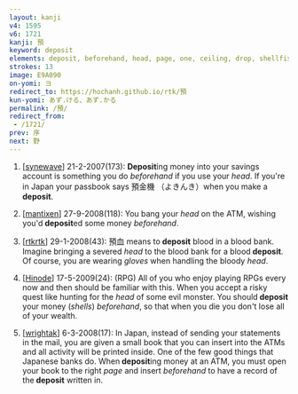 ```yaml
---
layout: kanji
v4: 1595
v6: 1721
kanji: 預
keyword: deposit
elements: deposit, beforehand, head, page, one, ceiling, drop, shellfish, clam, oyster, eye, animal legs, eight
strokes: 13
image: E9A090
on-yomi: ヨ
redirect_to: https://hochanh.github.io/rtk/預
kun-yomi: あず.ける、あず.かる
permalink: /預/
redirect_from:
 - /1721/
prev: 序
next: 野
---
```


1) [<a href="http://kanji.koohii.com/profile/synewave">synewave</a>] 21-2-2007(173): <strong>Deposit</strong>ing money into your savings account is something you do <em>beforehand</em> if you use your <em>head</em>. If you&#039;re in Japan your passbook says 預金機 （よきんき）when you make a<strong> deposit</strong>.

2) [<a href="http://kanji.koohii.com/profile/mantixen">mantixen</a>] 27-9-2008(118): You bang your <em>head</em> on the ATM, wishing you&#039;d<strong> deposit</strong>ed some money <em>beforehand</em>.

3) [<a href="http://kanji.koohii.com/profile/rtkrtk">rtkrtk</a>] 29-1-2008(43): 預血 means to<strong> deposit</strong> blood in a blood bank. Imagine bringing a severed <em>head</em> to the blood bank for a blood<strong> deposit</strong>. Of course, you are wearing <em>gloves</em> when handling the bloody <em>head</em>.

4) [<a href="http://kanji.koohii.com/profile/Hinode">Hinode</a>] 17-5-2009(24): (RPG) All of you who enjoy playing RPGs every now and then should be familiar with this. When you accept a risky quest like hunting for the <em>head</em> of some evil monster. You should<strong> deposit</strong> your money (<em>shells</em>) <em>beforehand</em>, so that when you die you don&#039;t lose all of your wealth.

5) [<a href="http://kanji.koohii.com/profile/wrightak">wrightak</a>] 6-3-2008(17): In Japan, instead of sending your statements in the mail, you are given a small book that you can insert into the ATMs and all activity will be printed inside. One of the few good things that Japanese banks do. When<strong> deposit</strong>ing money at an ATM, you must open your book to the right <em>page</em> and insert <em>beforehand</em> to have a record of the<strong> deposit</strong> written in.

